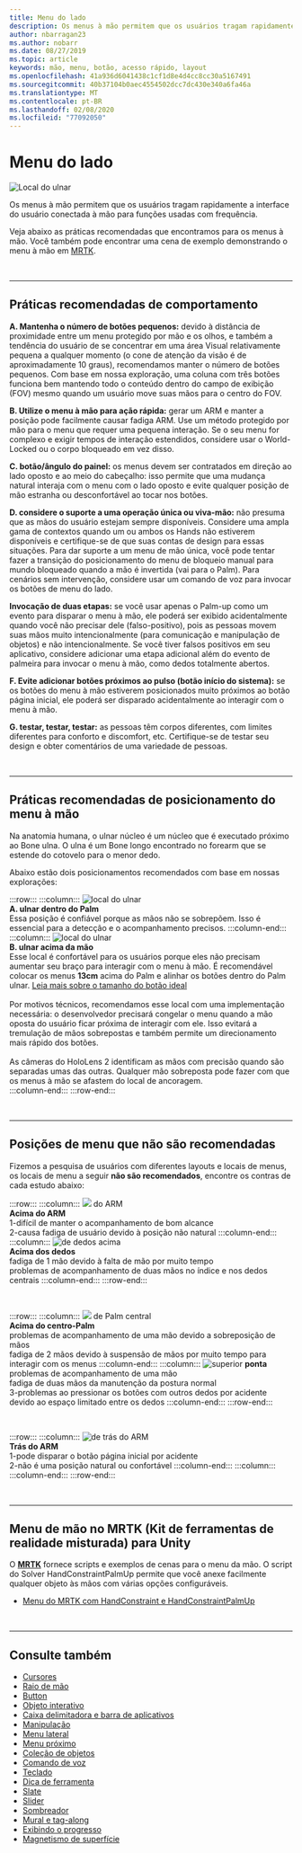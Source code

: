 ```yaml
---
title: Menu do lado
description: Os menus à mão permitem que os usuários tragam rapidamente a interface do usuário conectada à mão para funções usadas com frequência. Essas são nossas práticas recomendadas e recomendações para menus à mão.
author: nbarragan23
ms.author: nobarr
ms.date: 08/27/2019
ms.topic: article
keywords: mão, menu, botão, acesso rápido, layout
ms.openlocfilehash: 41a936d6041438c1cf1d8e4d4cc8cc30a5167491
ms.sourcegitcommit: 40b37104b0aec4554502dcc7dc430e340a6fa46a
ms.translationtype: MT
ms.contentlocale: pt-BR
ms.lasthandoff: 02/08/2020
ms.locfileid: "77092050"
---
```

# <a name="hand-menu"></a>Menu do lado

![Local do ulnar](images/UX/UX_Hero_HandMenu.jpg)

Os menus à mão permitem que os usuários tragam rapidamente a interface do usuário conectada à mão para funções usadas com frequência. 

Veja abaixo as práticas recomendadas que encontramos para os menus à mão. Você também pode encontrar uma cena de exemplo demonstrando o menu à mão em [MRTK](https://github.com/microsoft/MixedRealityToolkit-Unity/blob/mrtk_release/Documentation/README_Solver.md#hand-menu-with-handconstraint-and-handconstraintpalmup).

<br>

---

## <a name="behavior-best-practices"></a>Práticas recomendadas de comportamento
**A. Mantenha o número de botões pequenos:** devido à distância de proximidade entre um menu protegido por mão e os olhos, e também a tendência do usuário de se concentrar em uma área Visual relativamente pequena a qualquer momento (o cone de atenção da visão é de aproximadamente 10 graus), recomendamos manter o número de botões pequenos. Com base em nossa exploração, uma coluna com três botões funciona bem mantendo todo o conteúdo dentro do campo de exibição (FOV) mesmo quando um usuário move suas mãos para o centro do FOV. 

**B. Utilize o menu à mão para ação rápida:** gerar um ARM e manter a posição pode facilmente causar fadiga ARM. Use um método protegido por mão para o menu que requer uma pequena interação. Se o seu menu for complexo e exigir tempos de interação estendidos, considere usar o World-Locked ou o corpo bloqueado em vez disso. 

**C. botão/ângulo do painel:** os menus devem ser contratados em direção ao lado oposto e ao meio do cabeçalho: isso permite que uma mudança natural interaja com o menu com o lado oposto e evite qualquer posição de mão estranha ou desconfortável ao tocar nos botões. 

**D. considere o suporte a uma operação única ou viva-mão:** não presuma que as mãos do usuário estejam sempre disponíveis. Considere uma ampla gama de contextos quando um ou ambos os Hands não estiverem disponíveis e certifique-se de que suas contas de design para essas situações. Para dar suporte a um menu de mão única, você pode tentar fazer a transição do posicionamento do menu de bloqueio manual para mundo bloqueado quando a mão é invertida (vai para o Palm). Para cenários sem intervenção, considere usar um comando de voz para invocar os botões de menu do lado.

**Invocação de duas etapas:** se você usar apenas o Palm-up como um evento para disparar o menu à mão, ele poderá ser exibido acidentalmente quando você não precisar dele (falso-positivo), pois as pessoas movem suas mãos muito intencionalmente (para comunicação e manipulação de objetos) e não intencionalmente. Se você tiver falsos positivos em seu aplicativo, considere adicionar uma etapa adicional além do evento de palmeira para invocar o menu à mão, como dedos totalmente abertos.

**F. Evite adicionar botões próximos ao pulso (botão início do sistema):** se os botões do menu à mão estiverem posicionados muito próximos ao botão página inicial, ele poderá ser disparado acidentalmente ao interagir com o menu à mão.

**G. testar, testar, testar:** as pessoas têm corpos diferentes, com limites diferentes para conforto e discomfort, etc. Certifique-se de testar seu design e obter comentários de uma variedade de pessoas.

<br>

---

## <a name="hand-menu-placement-best-practices"></a>Práticas recomendadas de posicionamento do menu à mão

Na anatomia humana, o ulnar núcleo é um núcleo que é executado próximo ao Bone ulna. O ulna é um Bone longo encontrado no forearm que se estende do cotovelo para o menor dedo.

Abaixo estão dois posicionamentos recomendados com base em nossas explorações:


:::row:::
    :::column:::
        ![local do ulnar](images/UlnarSideHandMenu.gif)<br>
        **A. ulnar dentro do Palm**<br>
        Essa posição é confiável porque as mãos não se sobrepõem. Isso é essencial para a detecção e o acompanhamento precisos.
    :::column-end:::
    :::column:::
        ![local do ulnar](images/UlnarAboveHandMenu.gif)<br>
        **B. ulnar acima da mão**<br>
        Esse local é confortável para os usuários porque eles não precisam aumentar seu braço para interagir com o menu à mão. É recomendável colocar os menus **13cm** acima do Palm e alinhar os botões dentro do Palm ulnar. [Leia mais sobre o tamanho do botão ideal](interactable-object.md)<br>
        <br>
        Por motivos técnicos, recomendamos esse local com uma implementação necessária: o desenvolvedor precisará congelar o menu quando a mão oposta do usuário ficar próxima de interagir com ele. Isso evitará a tremulação de mãos sobrepostas e também permite um direcionamento mais rápido dos botões.<br>
        <br>
        As câmeras do HoloLens 2 identificam as mãos com precisão quando são separadas umas das outras. Qualquer mão sobreposta pode fazer com que os menus à mão se afastem do local de ancoragem.<br>
    :::column-end:::
:::row-end:::



<br>

---

## <a name="menu-positions-that-are-not-recommended"></a>Posições de menu que não são recomendadas
Fizemos a pesquisa de usuários com diferentes layouts e locais de menus, os locais de menu a seguir **não são recomendados**, encontre os contras de cada estudo abaixo:


:::row:::
    :::column:::
        ![](images/AboveArm.gif) do ARM<br>
        **Acima do ARM**<br>
        1-difícil de manter o acompanhamento de bom alcance<br>
        2-causa fadiga de usuário devido à posição não natural
    :::column-end:::
    :::column:::
        ![de dedos acima](images/AboveFingers.gif)<br>
        **Acima dos dedos**<br>
        fadiga de 1 mão devido à falta de mão por muito tempo<br>
        problemas de acompanhamento de duas mãos no índice e nos dedos centrais
    :::column-end:::
:::row-end:::

<br>

:::row:::
    :::column:::
        ![](images/handCenter.gif) de Palm central<br>
        **Acima do centro-Palm**<br>
        problemas de acompanhamento de uma mão devido a sobreposição de mãos<br>
        fadiga de 2 mãos devido à suspensão de mãos por muito tempo para interagir com os menus
    :::column-end:::
    :::column:::
        ![superior](images/TopFingerTip.gif) **ponta**<br>
        problemas de acompanhamento de uma mão<br>
        fadiga de duas mãos da manutenção da postura normal<br>
        3-problemas ao pressionar os botões com outros dedos por acidente devido ao espaço limitado entre os dedos
    :::column-end:::
:::row-end:::

<br>

:::row:::
    :::column:::
        ![de trás do ARM](images/BackOfTheArm.gif)<br>
        **Trás do ARM**<br>
        1-pode disparar o botão página inicial por acidente<br>
        2-não é uma posição natural ou confortável
    :::column-end:::
    :::column:::
    :::column-end:::
:::row-end:::

<br>

---

## <a name="hand-menu-in-mrtk-mixed-reality-toolkit-for-unity"></a>Menu de mão no MRTK (Kit de ferramentas de realidade misturada) para Unity
O **[MRTK](https://github.com/Microsoft/MixedRealityToolkit-Unity)** fornece scripts e exemplos de cenas para o menu da mão. O script do Solver HandConstraintPalmUp permite que você anexe facilmente qualquer objeto às mãos com várias opções configuráveis.

* [Menu do MRTK com HandConstraint e HandConstraintPalmUp](https://github.com/microsoft/MixedRealityToolkit-Unity/blob/mrtk_release/Documentation/README_Solver.md#hand-menu-with-handconstraint-and-handconstraintpalmup)


<br>

---


## <a name="see-also"></a>Consulte também

* [Cursores](cursors.md)
* [Raio de mão](point-and-commit.md)
* [Button](button.md)
* [Objeto interativo](interactable-object.md)
* [Caixa delimitadora e barra de aplicativos](app-bar-and-bounding-box.md)
* [Manipulação](direct-manipulation.md)
* [Menu lateral](hand-menu.md)
* [Menu próximo](near-menu.md)
* [Coleção de objetos](object-collection.md)
* [Comando de voz](voice-input.md)
* [Teclado](keyboard.md)
* [Dica de ferramenta](tooltip.md)
* [Slate](slate.md)
* [Slider](slider.md)
* [Sombreador](shader.md)
* [Mural e tag-along](billboarding-and-tag-along.md)
* [Exibindo o progresso](progress.md)
* [Magnetismo de superfície](surface-magnetism.md)

